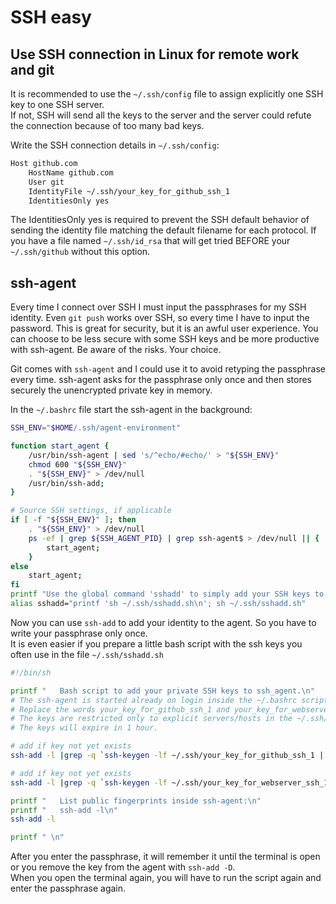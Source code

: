 # SSH easy

## Use SSH connection in Linux for remote work and git

It is recommended to use the `~/.ssh/config` file to assign explicitly one SSH key to one SSH server.  
If not, SSH will send all the keys to the server and the server could refute the connection because of too many bad keys.

Write the SSH connection details in `~/.ssh/config`:

```bash
Host github.com
    HostName github.com
    User git
    IdentityFile ~/.ssh/your_key_for_github_ssh_1
    IdentitiesOnly yes
```

The IdentitiesOnly yes is required to prevent the SSH default behavior of sending the identity file matching the default filename for each protocol. If you have a file named `~/.ssh/id_rsa` that will get tried BEFORE your `~/.ssh/github` without this option.

## ssh-agent

Every time I connect over SSH I must input the passphrases for my SSH identity. Even `git push` works over SSH, so every time I have to input the password. This is great for security, but it is an awful user experience. You can choose to be less secure with some SSH keys and be more productive with ssh-agent. Be aware of the risks. Your choice.  

Git comes with `ssh-agent` and I could use it to avoid retyping the passphrase every time. ssh-agent asks for the passphrase only once and then stores securely the unencrypted private key in memory.  

In the `~/.bashrc` file start the ssh-agent in the background:

```bash
SSH_ENV="$HOME/.ssh/agent-environment"

function start_agent {
    /usr/bin/ssh-agent | sed 's/^echo/#echo/' > "${SSH_ENV}"
    chmod 600 "${SSH_ENV}"
    . "${SSH_ENV}" > /dev/null
    /usr/bin/ssh-add;
}

# Source SSH settings, if applicable
if [ -f "${SSH_ENV}" ]; then
    . "${SSH_ENV}" > /dev/null
    ps -ef | grep ${SSH_AGENT_PID} | grep ssh-agent$ > /dev/null || {
        start_agent;
    }
else
    start_agent;
fi
printf "Use the global command 'sshadd' to simply add your SSH keys to ssh-agent $SSH_AGENT_PID.\n"
alias sshadd="printf 'sh ~/.ssh/sshadd.sh\n'; sh ~/.ssh/sshadd.sh"
```

Now you can use `ssh-add` to add your identity to the agent. So you have to write your passphrase only once.  
It is even easier if you prepare a little bash script with the ssh keys you often use in the file `~/.ssh/sshadd.sh`

```bash
#!/bin/sh

printf "   Bash script to add your private SSH keys to ssh_agent.\n"
# The ssh-agent is started already on login inside the ~/.bashrc script.
# Replace the words your_key_for_github_ssh_1 and your_key_for_webserver_ssh_1 with your file names.
# The keys are restricted only to explicit servers/hosts in the ~/.ssh/config file.
# The keys will expire in 1 hour.

# add if key not yet exists
ssh-add -l |grep -q `ssh-keygen -lf ~/.ssh/your_key_for_github_ssh_1 | awk '{print $2}'` || ssh-add -t 1h ~/.ssh/your_key_for_github_ssh_1

# add if key not yet exists
ssh-add -l |grep -q `ssh-keygen -lf ~/.ssh/your_key_for_webserver_ssh_1 | awk '{print $2}'` || ssh-add -t 1h ~/.ssh/your_key_for_webserver_ssh_1

printf "   List public fingerprints inside ssh-agent:\n"
printf "   ssh-add -l\n"
ssh-add -l

printf " \n"

```

After you enter the passphrase, it will remember it until the terminal is open or you remove the key from the agent with `ssh-add -D`.  
When you open the terminal again, you will have to run the script again and enter the passphrase again.
